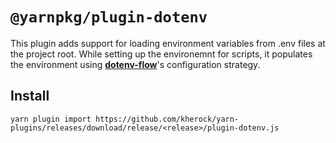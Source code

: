# `@yarnpkg/plugin-dotenv`

This plugin adds support for loading environment variables from .env files at
the project root. While setting up the environemnt for scripts, it populates the
environment using
[**dotenv-flow**](https://www.npmjs.com/package/dotenv-flow)'s configuration
strategy.

## Install

```
yarn plugin import https://github.com/kherock/yarn-plugins/releases/download/release/<release>/plugin-dotenv.js
```
